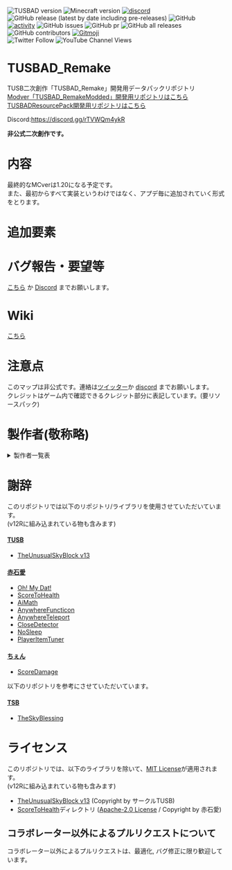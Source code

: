 ![TUSBAD version](https://img.shields.io/badge/ADversion-12R_1.0α-blueviolet.svg?)
![Minecraft version](https://img.shields.io/badge/MCversion-1.20-green.svg?logo=minecraft)
[![discord](https://img.shields.io/discord/715245045300723775?logo=discord&label=discord)](https://discord.gg/rTVWQm4ykR)
![GitHub release (latest by date including pre-releases)](https://img.shields.io/github/v/release/TUSBAD/TUSBADv12R?include_prereleases)
![GitHub](https://img.shields.io/github/license/TUSBAD/TUSBADv12R)
<br>
[![activity](https://img.shields.io/github/commit-activity/m/TUSBAD/TUSBv12R?label=commit&logo=github&color=brightgreen)](https://github.com/TUSBAD/TUSBADv12R/commits/1.20.x)
![GitHub issues](https://img.shields.io/github/issues/TUSBAD/TUSBADv12R?logo=github)
![GitHub pr](https://img.shields.io/github/issues-pr/TUSBAD/TUSBADv12R?logo=github)
![GitHub all releases](https://img.shields.io/github/downloads/TUSBAD/TUSBADv12R/total?logo=github)
![GitHub contributors](https://img.shields.io/github/contributors/TUSBAD/TUSBADv12R?color=aqua&logo=github)
[![Gitmoji](https://img.shields.io/badge/gitmoji-%20😜%20😍-FFDD67.svg)](https://gitmoji.carloscuesta.me/)
<br>
![Twitter Follow](https://img.shields.io/twitter/follow/FreyCielu.svg?style=social)
![YouTube Channel Views](https://img.shields.io/youtube/channel/views/UCdKnAER_nZTSWAAhvYpgGrw?label=Subscribe%20%40%E3%83%95%E3%83%AC%E3%82%A4%E3%82%B7%E3%82%A7%E3%83%AB&style=social)

# TUSBAD_Remake
TUSB二次創作「TUSBAD_Remake」開発用データパックリポジトリ<br>
[Modver「TUSBAD_RemakeModded」開発用リポジトリはこちら](https://github.com/TUSBAD/TUSBADModded)
[TUSBADResourcePack開発用リポジトリはこちら](https://github.com/TUSBAD/TUSBADResource)

Discord:https://discord.gg/rTVWQm4ykR

**非公式二次創作です。**

# 内容
最終的なMCverは1.20になる予定です。<br>
また、最初からすべて実装というわけではなく、アプデ毎に追加されていく形式をとります。<br>

# 追加要素

# バグ報告・要望等
[こちら](https://github.com/TUSBAD/TUSBADv12R/issues/new/choose) か [Discord](https://discord.gg/rTVWQm4ykR) までお願いします。

# Wiki
[こちら](https://github.com/FreyCIelu/TUSBFanMade-Another_Dimension/wiki)

# 注意点
このマップは非公式です。連絡は[ツイッター](https://twitter.com/FreyCielu)か [discord](https://discord.gg/rTVWQm4ykR) までお願いします。<br>
クレジットはゲーム内で確認できるクレジット部分に表記しています。(要リソースパック)

# 製作者(敬称略)
<details>
<summary>製作者一覧表</summary>

| 名前 | 役職 | 担当班① | 担当班② | 備考 |
|:---:|:---:|:---:|:---:|:---:|
| フレイシェル | 主製作者 | 全般 | ストーリー | - |
| Tama | 製作陣 | 建築 | MOD<br>レベルデザイン | - |
| Yohi_ya | 製作陣 | 建築 | テクスチャ | - |
| Ella Coat | 製作陣 | 建築 | MOB<br>テクスチャ | - |
| ぽか | 製作陣 | システム | 建築 | - |
| RumiLuna | 製作陣 | 建築 | MOB | - |
| CreeperClock! | 製作陣 | MOB | - | - |
| Althisia | 製作陣 | 建築 | - | - |
| ocho | 製作陣 | 未定 | - | - |
| ヌユツミネ | 製作陣 | 未定 | - | - |
| どらトロ | 製作陣 | 建築 | - | - |
| TSSB作者_結音せりな | 製作陣 | 建築 | - | 受験中のため低浮上 |
| 鈴木 | 製作陣 | 未定 | - | - |
| Blacky | 製作陣 | 建築 | - | - |
| ひかるつ | 製作陣 | 建築 | MOB | - |
| Syanenne_Paa | 製作陣 | レベルデザイン | - | アドバイザー |

いずれもDiscordでのユーザー名です。<br>
**担当班表記はあくまでも目安でありその限りではありません。**
</details>

# 謝辞
このリポジトリでは以下のリポジトリ/ライブラリを使用させていただいています。<br>
(v12Rに組み込まれている物も含みます)

#### [TUSB](https://github.com/TUSB/TheUnusualSkyBlock)
* [TheUnusualSkyBlock v13](https://github.com/TUSB/TheUnusualSkyBlock)
#### [赤石愛](https://github.com/Ai-Akaishi)
* [Oh! My Dat!](https://github.com/Ai-Akaishi/OhMyDat)
* [ScoreToHealth](https://github.com/Ai-Akaishi/ScoreToHealth)
* [AiMath](https://github.com/Ai-Akaishi/AiMath)
* [AnywhereFuncticon](https://github.com/Ai-Akaishi/AnywhereFunction)
* [AnywhereTeleport](https://github.com/Ai-Akaishi/AnywhereTeleport)
* [CloseDetector](https://github.com/Ai-Akaishi/CloseDetector)
* [NoSleep](https://github.com/Ai-Akaishi/NoSleep)
* [PlayerItemTuner](https://github.com/Ai-Akaishi/PlayerItemTuner)
#### [ちぇん](https://github.com/ChenCMD)
* [ScoreDamage](https://github.com/ChenCMD/MCCMD-ScoreDamage)

以下のリポジトリを参考にさせていただいています。<br>
#### [TSB](https://tsb.scriptarts.jp/)
* [TheSkyBlessing](https://github.com/ProjectTSB/TheSkyBlessing)

# ライセンス
このリポジトリでは、以下のライブラリを除いて、[MIT License](LICENSE)が適用されます。<br>
(v12Rに組み込まれている物も含みます)

* [TheUnusualSkyBlock v13](https://github.com/TUSB/TheUnusualSkyBlock) (Copyright by サークルTUSB)
* [ScoreToHealth](ScoreToHealth)ディレクトリ ([Apache-2.0 License](ScoreToHealth/LICENSE) / Copyright by 赤石愛)
<!--* [TheSkyBlessing](https://github.com/ProjectTSB/TheSkyBlessing) ([CC0 License](https://github.com/ProjectTSB/TheSkyBlessing/blob/master/LICENSE) / Copyright by ProjectTSB)-->

## コラボレーター以外によるプルリクエストについて
コラボレーター以外によるプルリクエストは、最適化, バグ修正に限り歓迎しています。
